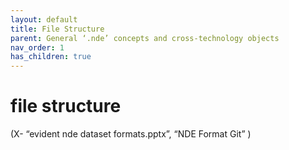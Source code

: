 ```yaml
---
layout: default
title: File Structure
parent: General ‘.nde’ concepts and cross-technology objects 
nav_order: 1
has_children: true
---
```


# file structure 
(X- “evident nde dataset formats.pptx”, “NDE Format Git” ) 